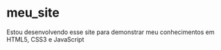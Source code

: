 # meu_site
 Estou desenvolvendo esse site para demonstrar meu conhecimentos em HTML5, CSS3 e JavaScript
